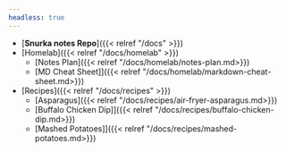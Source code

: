 ```yaml
---
headless: true
---
```


- [**Snurka notes Repo**]({{< relref "/docs" >}})
- [Homelab]({{< relref "/docs/homelab" >}})
  - [Notes Plan]({{< relref "/docs/homelab/notes-plan.md>}})
  - [MD Cheat Sheet]]({{< relref "/docs/homelab/markdown-cheat-sheet.md>}})
- [Recipes]({{< relref "/docs/recipes" >}})
  - [Asparagus]({{< relref "/docs/recipes/air-fryer-asparagus.md>}})
  - [Buffalo Chicken Dip]]({{< relref "/docs/recipes/buffalo-chicken-dip.md>}})
  - [Mashed Potatoes]]({{< relref "/docs/recipes/mashed-potatoes.md>}})    
<br />